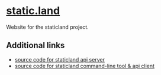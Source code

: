 # [static.land](https://static.land)

Website for the staticland project.

## Additional links
- [source code for staticland api server](https://github.com/staticland/staticland-api)
- [source code for staticland command-line tool & api client](https://github.com/staticland/staticland)
